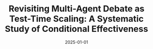 ---
title: "Revisiting Multi-Agent Debate as Test-Time Scaling: A Systematic Study of Conditional Effectiveness"
collection: publications
category: "workshops"
permalink: /publication/2025-01-01-Multi-Agent-Debate
date: 2025-01-01
venue: 'ICML Workshop MAS'
paperurl: 'https://arxiv.org/abs/2505.22960'
citation: 'Y Yang*, <b>Euiin Yi</b>*, J Ko, K Lee, and Z Jin. (2025). &quot;Revisiting Multi-Agent Debate as Test-Time Scaling: A Systematic Study of Conditional Effectiveness.&quot; <i>ICML MAS</i>.'
excerpt: '<img src="/assets/paper_images/Multiagent.png" alt="placeholder image" style="float: right; width: 300px; margin: 0 0 1em 1em;">
This study analyzes the effectiveness of Multi-Agent Debate (MAD) systems, where multiple LLM agents collaboratively solve problems through discussion. The research conceptualizes MAD as a test-time scaling technique and compares its performance against single agents in tasks like mathematical reasoning and safety. Findings indicate that MAD is more effective for more difficult problems or less capable models, and that agent diversity is crucial for safety-related tasks.'
keywords: 'Multi-Agent Systems, Large Language Models (LLMs), Collaborative Reasoning, Test-Time Scaling, AI Safety'
---